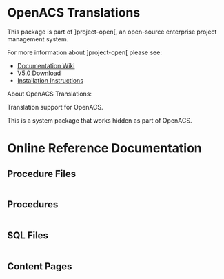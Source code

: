 # OpenACS Translations
This package is part of ]project-open[, an open-source enterprise project management system.

For more information about ]project-open[ please see:
* [Documentation Wiki](http://www.project-open.com/en/)
* [V5.0 Download](https://sourceforge.net/projects/project-open/files/project-open/V5.0/)
* [Installation Instructions](http://www.project-open.com/en/list-installers)

About OpenACS Translations:

<p>Translation support for OpenACS. <p>This is a system package that works hidden as part of OpenACS. <p><blockquote></blockquote><blockquote></blockquote><blockquote></blockquote><p>

# Online Reference Documentation

## Procedure Files

<table cellpadding="0" cellspacing="0"></table>

## Procedures

<table cellpadding="0" cellspacing="0"></table>

## SQL Files

<table cellpadding="0" cellspacing="0"></table>

## Content Pages

<table cellpadding="0" cellspacing="0"></table>

